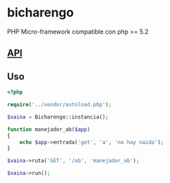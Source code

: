 # bicharengo
PHP Micro-framework compatible con php >= 5.2

## [API](API.md)

## Uso

```php
<?php 

require('../vendor/autoload.php');

$vaina = Bicharengo::instancia();

function manejador_ab($app)
{
    echo $app->entrada('get', 'a', 'no hay naida');
}

$vaina->ruta('GET', '/ab', 'manejador_ab');

$vaina->run();